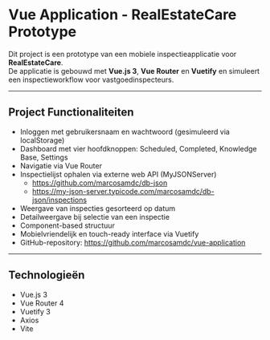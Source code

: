 # Vue Application - RealEstateCare Prototype

Dit project is een prototype van een mobiele inspectieapplicatie voor **RealEstateCare**.  
De applicatie is gebouwd met **Vue.js 3**, **Vue Router** en **Vuetify** en simuleert een inspectieworkflow voor vastgoedinspecteurs.

---

## Project Functionaliteiten

- Inloggen met gebruikersnaam en wachtwoord (gesimuleerd via localStorage)
- Dashboard met vier hoofdknoppen: Scheduled, Completed, Knowledge Base, Settings
- Navigatie via Vue Router
- Inspectielijst ophalen via externe web API (MyJSONServer)
    - https://github.com/marcosamdc/db-json
    - https://my-json-server.typicode.com/marcosamdc/db-json/inspections
- Weergave van inspecties gesorteerd op datum
- Detailweergave bij selectie van een inspectie
- Component-based structuur
- Mobielvriendelijk en touch-ready interface via Vuetify
- GitHub-repository: https://github.com/marcosamdc/vue-application

---

## Technologieën

- Vue.js 3
- Vue Router 4
- Vuetify 3
- Axios
- Vite
